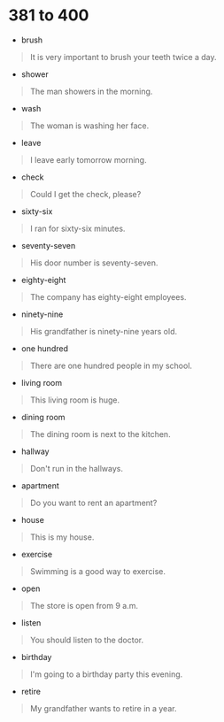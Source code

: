 # 381 to 400
- brush
> It is very important to brush your teeth twice a day.
- shower
> The man showers in the morning.
- wash
> The woman is washing her face.
- leave
> I leave early tomorrow morning.
- check
> Could I get the check, please?
- sixty-six
> I ran for sixty-six minutes.
- seventy-seven
> His door number is seventy-seven.
- eighty-eight
> The company has eighty-eight employees.
- ninety-nine
> His grandfather is ninety-nine years old.
- one hundred
> There are one hundred people in my school.
- living room
> This living room is huge.
- dining room
> The dining room is next to the kitchen.
- hallway
> Don't run in the hallways.
- apartment
> Do you want to rent an apartment?
- house
> This is my house.
- exercise
> Swimming is a good way to exercise.
- open
> The store is open from 9 a.m.
- listen
> You should listen to the doctor.
- birthday
> I'm going to a birthday party this evening.
- retire
> My grandfather wants to retire in a year.
